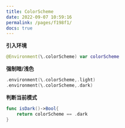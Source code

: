 ```yaml
---
title: ColorScheme
date: 2022-09-07 10:59:16
permalink: /pages/f198f1/
docs: true
---
```


**引入环境**

``` swift
@Environment(\.colorScheme) var colorScheme
```

**强制暗/浅色**

```swift
.environment(\.colorScheme,.light)
.environment(\.colorScheme,.dark)
```



**判断当前模式**

```swift
func isDark()->Bool{
	return colorScheme == .dark
}
```

